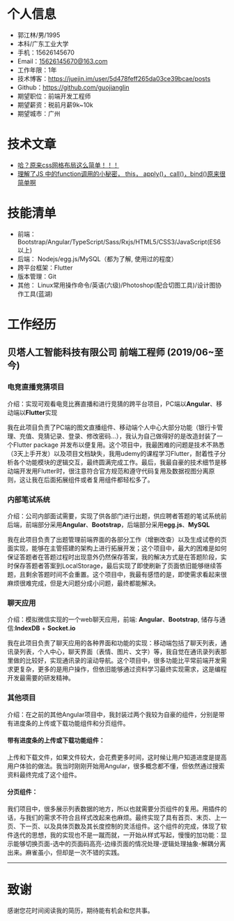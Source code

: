 # 个人信息

 - 郭江林/男/1995
 - 本科/广东工业大学
 - 手机：15626145670
- Email：15626145670@163.com
 - 工作年限：1年
 - 技术博客：https://juejin.im/user/5d478feff265da03ce39bcae/posts
 - Github：https://github.com/guojianglin
 - 期望职位：前端开发工程师
 - 期望薪资：税前月薪9k~10k
 - 期望城市：广州

# 技术文章
- [哈？原来css网格布局这么简单！！！](https://juejin.im/post/5d6d3417e51d4561c541a701)
- [理解了JS 中的function调用的小秘密， this， apply()，call()，bind()原来很简单啊](https://juejin.im/post/5d4facb6e51d4561ce5a1c17)

# 技能清单
- 前端：Bootstrap/Angular/TypeScript/Sass/Rxjs/HTML5/CSS3/JavaScript(ES6以上)
- 后端： Nodejs/egg.js/MySQL（都为了解, 使用过的程度）
- 跨平台框架：Flutter
- 版本管理：Git
- 其他： Linux常用操作命令/英语(六级)/Photoshop(配合切图工具)/设计图协作工具(蓝湖)

# 工作经历

## 贝塔人工智能科技有限公司 前端工程师 (2019/06~至今)

### 电竞直播竞猜项目
介绍：实现可观看电竞比赛直播和进行竞猜的跨平台项目，PC端以**Angular**、移动端以**Flutter**实现

我在此项目负责了PC端的图文直播组件、移动端个人中心大部分功能（银行卡管理、充值、竞猜记录、登录、修改密码...），我认为自己做得好的是改造封装了一个Flutter package 并发布以便复用。这个项目中，我最困难的问题是技术不熟悉（3天上手开发）以及项目文档缺失，我用udemy的课程学习Flutter，耐着性子分析各个功能模块的逻辑交互，最终圆满完成工作。最后，我最自豪的技术细节是移动端开发用Flutter时，很注意符合官方规范和遵守代码复用及数据视图分离原则，这让我在后面拓展组件或者复用组件都轻松多了。

### 内部笔试系统
介绍：公司内部面试需要，实现了供各部门进行出题，供应聘者答题的笔试系统前后端，前端部分采用**Angular**、**Bootstrap**，后端部分采用**egg.js**、**MySQL**

我在此项目负责了出题管理前端界面的各部分工作（增删改查）以及生成试卷的页面实现，能够在主管搭建的架构上进行拓展开发；这个项目中，最大的困难是如何保证答题者在答题过程时出现意外仍然保存答案，我的解决方式是在答题阶段，实时保存答题者答案到LocalStorage，最后实现了即使刷新了页面依旧能够继续答题，且剩余答题时间不会重置。这个项目中，我最有感悟的是，即使需求看起来很麻烦很难完成，但是大问题分成小问题，最终都能解决。

### 聊天应用
介绍：模拟微信实现的一个web聊天应用，前端: **Angular**、**Bootstrap**, 储存与通信:**IndexDB** + **Socket.io**

我在此项目负责了聊天应用的各种界面和功能的实现：移动端包括了聊天列表，通讯录列表，个人中心，聊天界面（表情、图片、文字）等，我自觉在通讯录列表那里做的比较好，实现通讯录的滚动导航。这个项目中，很多功能比平常前端开发需求更复杂，更多的是用户操作，但依旧能够通过资料学习最终实现需求，这是编程开发最需要的研发精神。

### 其他项目
介绍：在之前的其他Angular项目中，我封装过两个我较为自豪的组件，分别是带有进度条的上传或下载功能组件和分页组件。

#### 带有进度条的上传或下载功能组件：
上传和下载文件，如果文件较大，会花费更多时间，这时候让用户知道进度是提高用户体验的做法。我当时刚刚开始用Angular，很多概念都不懂，但依然通过搜索资料最终完成了这个组件。

#### 分页组件：
我们项目中，很多展示列表数据的地方，所以也就需要分页组件的复用。用插件的话，与我们的需求不符合且样式改起来也麻烦。最终实现了具有首页、末页、上一页、下一页、以及具体页数及其长度控制的灵活组件。这个组件的完成，体现了软件迭代的思想，我的实现也不是一蹴而就，一开始从样式写起，慢慢的加功能：显示能够切换页面-选中的页面码高亮-边缘页面的情况处理-逻辑处理抽象-解耦分离出来。麻雀虽小，但却是一次不错的实践。

---
# 致谢
感谢您花时间阅读我的简历，期待能有机会和您共事。
